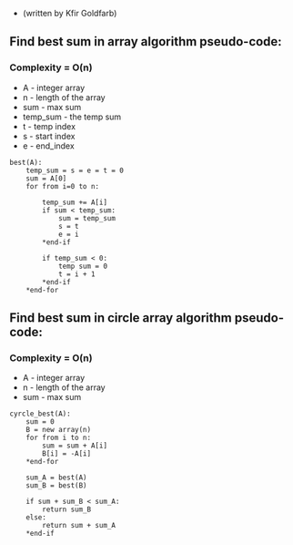 * (written by Kfir Goldfarb)

## Find best sum in array algorithm pseudo-code:
### Complexity = O(n)

* A - integer array
* n - length of the array
* sum - max sum
* temp_sum - the temp sum
* t - temp index 
* s - start index
* e - end_index

```
best(A):
    temp_sum = s = e = t = 0
    sum = A[0]
    for from i=0 to n:
    
        temp_sum += A[i]
        if sum < temp_sum:
            sum = temp_sum
            s = t
            e = i
        *end-if
        
        if temp_sum < 0:
            temp sum = 0
            t = i + 1
        *end-if
    *end-for
```

## Find best sum in circle array algorithm pseudo-code:
### Complexity = O(n)

* A - integer array
* n - length of the array
* sum - max sum

```
cyrcle_best(A):
    sum = 0
    B = new array(n)
    for from i to n:
        sum = sum + A[i]
        B[i] = -A[i]
    *end-for
    
    sum_A = best(A)
    sum_B = best(B)
    
    if sum + sum_B < sum_A:
        return sum_B
    else:
        return sum + sum_A
    *end-if
```
